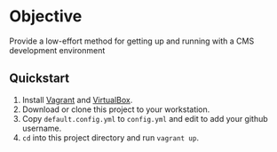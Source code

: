 # Objective

Provide a low-effort method for getting up and running with a CMS development environment

## Quickstart

1. Install [Vagrant](https://www.vagrantup.com/downloads.html) and [VirtualBox](https://www.virtualbox.org/wiki/Downloads).
2. Download or clone this project to your workstation.
3. Copy `default.config.yml` to `config.yml` and edit to add your github username.
4. `cd` into this project directory and run `vagrant up`.

